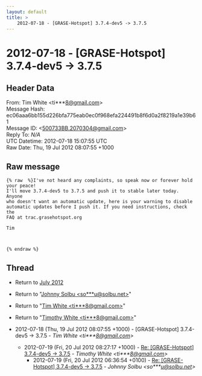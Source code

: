 ```yaml
---
layout: default
title: >
    2012-07-18 - [GRASE-Hotspot] 3.7.4-dev5 -> 3.7.5
---
```


# 2012-07-18 - [GRASE-Hotspot] 3.7.4-dev5 -> 3.7.5

## Header Data

From: Tim White \<ti***8@gmail.com\><br>
Message Hash: ec06aaa6bb155d226bfa775eab0ec0f968efa224491b8f6d0a2f8219a1e39b61<br>
Message ID: \<500733BB.2070304@gmail.com\><br>
Reply To: _N/A_<br>
UTC Datetime: 2012-07-18 15:07:55 UTC<br>
Raw Date: Thu, 19 Jul 2012 08:07:55 +1000<br>

## Raw message

```
{% raw  %}I've not heard any complaints, so speak now or forever hold your peace!
I'll move 3.7.4-dev5 to 3.7.5 and push it to stable later today. Anyone 
who doesn't want an automatic update, here is your warning to disable 
automatic updates before I push it. If you need instructions, check the 
FAQ at trac.grasehotspot.org

Tim



{% endraw %}
```

## Thread

+ Return to [July 2012](/archive/2012/07)

+ Return to "[Johnny Solbu <so***u<span>@</span>solbu.net>](/authors/so___u_at_solbu_net)"
+ Return to "[Tim White <ti***8<span>@</span>gmail.com>](/authors/ti___8_at_gmail_com)"
+ Return to "[Timothy White <ti***8<span>@</span>gmail.com>](/authors/ti___8_at_gmail_com)"

+ 2012-07-18 (Thu, 19 Jul 2012 08:07:55 +1000) - [GRASE-Hotspot] 3.7.4-dev5 -> 3.7.5 - _Tim White \<ti***8@gmail.com\>_
  + 2012-07-19 (Fri, 20 Jul 2012 08:27:17 +1000) - [Re: [GRASE-Hotspot] 3.7.4-dev5 -> 3.7.5](/archive/2012/07/71a60cd968677aeb5b2be0201dc682ac97a7be8aa05a805583eb64d72cc29fcb) - _Timothy White \<ti***8@gmail.com\>_
    + 2012-07-19 (Fri, 20 Jul 2012 06:36:54 +0100) - [Re: [GRASE-Hotspot] 3.7.4-dev5 -> 3.7.5](/archive/2012/07/ff1229d80befd0241340db9ec0361ad80fc8eb4f4fc5fd5b59c2462d3b07a06f) - _Johnny Solbu \<so***u@solbu.net\>_


